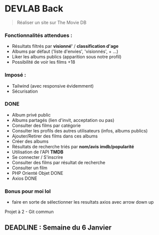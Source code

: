# DEVLAB Back

> Réaliser un site sur The Movie DB

### Fonctionnalités attendues :

- Résultats filtrés par **visionné'** / **classification d'age**
- Albums par défaut ('liste d'envies', 'visionnés', + ...)
- Liker les albums publics (apparition sous notre profil)
- Possibilité de voir les films +18

### Imposé :

- Tailwind (avec responsive évidemment)
- Sécurisation

### DONE

- Album privé public
- Albums partagés (lien d'invit, acceptation ou pas)
- Consulter des films par catégorie
- Consulter les profils des autres utilisateurs (infos, albums publics)
- Ajouter/Retirer des films dans ces albums
- Créer des albums 
- Résultats de recherche triés par **nom/avis imdb/popularité**
- Utilisation de l'API **TMDB**
- Se connecter / S'inscrire
- Consulter des films par résultat de recherche
- Consulter un film
- PHP Orienté Objet DONE
- Axios DONE

### Bonus pour moi lol

- faire en sorte de sélectionner les resultats axios avec arrow down up

Projet à 2 - Git commun

## DEADLINE : Semaine du 6 Janvier
